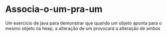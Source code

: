 # Associa-o-um-pra-um
Um exercicio de java para demonstrar que quando um objeto aponta para o mesmo objeto na heap, a alteração de um provocará a alteração de ambos
